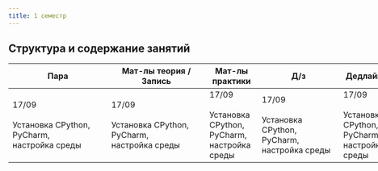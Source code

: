 ```yaml
---
title: 1 семестр
---
```


## Структура и содержание занятий

<table class="tg" style="undefined;table-layout: fixed; width: 753px">
<colgroup>
<col style="width: 232px">
<col style="width: 230px">
<col style="width: 106px">
<col style="width: 185px">
</colgroup>
<thead>
  <tr>
    <th class="tg-c3ow">Пара</th>
    <th class="tg-c3ow">Мат-лы теория /<br>Запись</th>
    <th class="tg-c3ow">Мат-лы<br>практики</th>
    <th class="tg-c3ow">Д/з</th>
    <th class="tg-c3ow">Дедлайн</th>
  </tr>
</thead>
<tbody>
  <tr>
    <td class="tg-0pky">17/09<br><br>Установка CPython, PyСharm,<br>настройка среды</td>
    <td class="tg-0pky">17/09<br><br>Установка CPython, PyСharm,<br>настройка среды</td>
    <td class="tg-0pky">17/09<br><br>Установка CPython, PyСharm,<br>настройка среды</td>
    <td class="tg-0pky">17/09<br><br>Установка CPython, PyСharm,<br>настройка среды</td>
    <td class="tg-0pky">17/09<br><br>Установка CPython, PyСharm,<br>настройка среды</td>
    
  </tr>
</tbody>
</table>
